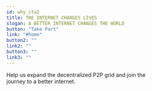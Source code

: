 ```yaml
---
id: why_cta2
title: THE INTERNET CHANGES LIVES
slogan: A BETTER INTERNET CHANGES THE WORLD
button: "Take Part"
link: "#home"
button2: ""
link2: ""
button3: ""
link3: ""
---
```


Help us expand the decentralized P2P grid and join the 
<br>
journey to a better internet.
